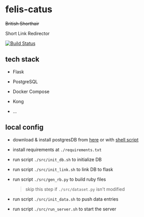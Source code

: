 # felis-catus
~~British Shorthair~~

Short Link Redirector

[![Build Status](https://msbiglawgood.visualstudio.com/Felis%20Catus/_apis/build/status/0583.felis-catus?branchName=master)](https://msbiglawgood.visualstudio.com/Felis%20Catus/_build/latest?definitionId=3&branchName=master)

## tech stack

* Flask

* PostgreSQL

* Docker Compose

* Kong

* ...

## local config

* download & install postgresDB from [here](https://postgresapp.com/downloads.html) or with [shell script](https://github.com/0583/felis-catus/tree/master/utils/install_pg.sh)

* install requirements at `./requirements.txt`

* run script `./src/init_db.sh` to initialize DB

* run script `./src/init_link.sh` to link DB to flask

* run script `./src/gen_rb.py` to build ruby files
    > skip this step if `./src/dataset.py` isn't modified

* run script `./src/init_data.sh` to push data entries

* run script `./src/run_server.sh` to start the server
